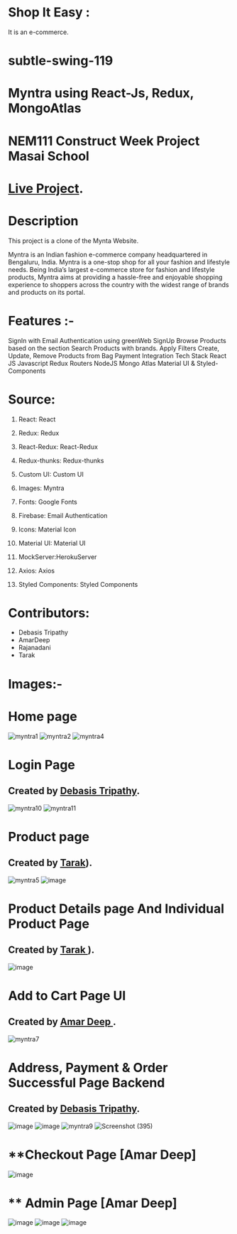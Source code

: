 # Shop It Easy :
  It is an e-commerce.
# subtle-swing-119

# Myntra using React-Js, Redux, MongoAtlas

# **NEM111 Construct Week Project Masai School**

# [Live Project](https://shopiteasy-amar1998deep-gmailcom.vercel.app/).

# **Description**
This project is a clone of the Mynta Website.

Myntra is an Indian fashion e-commerce company headquartered in Bengaluru, India. Myntra is a one-stop shop for all your fashion and lifestyle needs. Being India’s largest e-commerce store for fashion and lifestyle products, Myntra aims at providing a hassle-free and enjoyable shopping experience to shoppers across the country with the widest range of brands and products on its portal.

# **Features** :-
SignIn with Email Authentication using greenWeb
SignUp
Browse Products based on the section
Search Products with brands.
Apply Filters
Create, Update, Remove Products from Bag
Payment Integration
Tech Stack
React JS
Javascript
Redux
Routers
NodeJS
Mongo Atlas
Material UI & Styled-Components

# **Source**:
1. React: React

2. Redux: Redux

3. React-Redux: React-Redux

4. Redux-thunks: Redux-thunks

5. Custom UI: Custom UI

6. Images: Myntra

7. Fonts: Google Fonts

8. Firebase: Email Authentication

9. Icons: Material Icon

10. Material UI: Material UI

11. MockServer:HerokuServer

12. Axios: Axios

13. Styled Components: Styled Components

# **Contributors**: 
- Debasis Tripathy
- AmarDeep 
- Rajanadani
- Tarak
# **Images**:-

# **Home page**


![myntra1](https://user-images.githubusercontent.com/105987614/213974110-dbcb7cc8-a57a-434c-a4cc-d47a4032020a.png)
![myntra2](https://user-images.githubusercontent.com/105987614/213974216-1f0a558d-ff1b-4004-8d48-b088a3520604.png)
![myntra4](https://user-images.githubusercontent.com/99638448/171442074-c5f1e70a-426b-44ab-9a5d-eb444f75823a.png)


# **Login Page** 

## Created by [Debasis Tripathy](https://www.linkedin.com/in/debasis-tripathy/).


![myntra10](https://user-images.githubusercontent.com/99638448/171443324-fec3ab9e-94c8-440a-a490-c5d1ae434a36.png)
![myntra11](https://user-images.githubusercontent.com/99638448/171443337-daea128c-0350-4cc0-8055-fde04da42983.png)


# **Product page**

## Created by [Tarak]([https://www.linkedin.com/in/)).


![myntra5](https://user-images.githubusercontent.com/105987614/213974279-5d90cfc4-7a65-4035-abba-e2d302f9d81d.png)
![image](https://user-images.githubusercontent.com/105987614/213974369-fa06f070-e2e1-4947-8f7c-da52ccbf0a24.png)


# **Product Details page And Individual Product Page**

## Created by [Tarak ]([])).

![image](https://user-images.githubusercontent.com/105987614/213974437-dac44daa-5770-4127-93b4-85ac50ea3f6e.png)


# **Add to Cart Page UI**

## Created by [Amar Deep ](https://www.linkedin.com/in).

![myntra7](https://user-images.githubusercontent.com/99638448/171442215-a967323c-da5d-4991-a3a2-dafd2bfa8f16.png)


# **Address, Payment & Order Successful Page Backend**

## Created by [Debasis Tripathy](https://www.linkedin.com/in/debasis-tripathy/).


![image](https://user-images.githubusercontent.com/105987614/213974692-9b081939-2720-4ec9-990a-0b588cd6fc80.png)
![image](https://user-images.githubusercontent.com/105987614/213974782-94bc672e-e3f0-42c8-a2a1-e5edbea7db94.png)
![myntra9](https://user-images.githubusercontent.com/99638448/171442292-b8d56d05-0328-4c3b-a959-74671acb20ad.png)
![Screenshot (395)](https://user-images.githubusercontent.com/99638448/171443202-0d410e4f-c386-40bd-8ee8-454f1316d8a6.png)

# **Checkout Page [Amar Deep]
  
  ![image](https://user-images.githubusercontent.com/105987614/213974822-1c9bfcfc-1676-4a09-9822-31addffd6739.png)

# ** Admin Page [Amar Deep]
  ![image](https://user-images.githubusercontent.com/105987614/213974887-4ffc77f6-b6e8-4053-82ff-58ac6336d4a3.png)
  ![image](https://user-images.githubusercontent.com/105987614/213974909-f4db5b99-70a0-4bdb-94e3-5ef721553678.png)
  ![image](https://user-images.githubusercontent.com/105987614/213974932-7c031e23-3e2f-4b85-8819-88e336401bb8.png)
